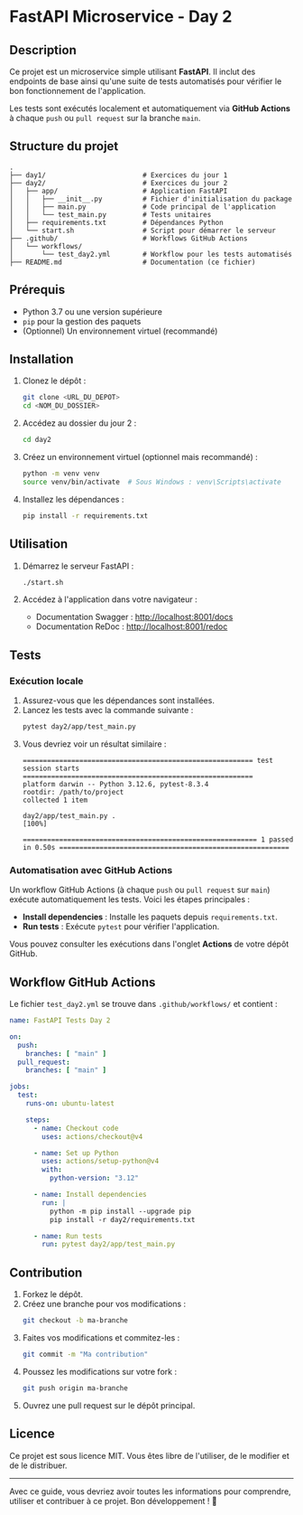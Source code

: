 # FastAPI Microservice - Day 2

## Description
Ce projet est un microservice simple utilisant **FastAPI**. Il inclut des endpoints de base ainsi qu'une suite de tests automatisés pour vérifier le bon fonctionnement de l'application.

Les tests sont exécutés localement et automatiquement via **GitHub Actions** à chaque `push` ou `pull request` sur la branche `main`.

## Structure du projet

```
.
├── day1/                        # Exercices du jour 1
├── day2/                        # Exercices du jour 2
│   ├── app/                     # Application FastAPI
│   │   ├── __init__.py          # Fichier d'initialisation du package
│   │   ├── main.py              # Code principal de l'application
│   │   └── test_main.py         # Tests unitaires
│   ├── requirements.txt         # Dépendances Python
│   └── start.sh                 # Script pour démarrer le serveur
├── .github/                     # Workflows GitHub Actions
│   └── workflows/
│       └── test_day2.yml        # Workflow pour les tests automatisés
├── README.md                    # Documentation (ce fichier)
```

## Prérequis

- Python 3.7 ou une version supérieure
- `pip` pour la gestion des paquets
- (Optionnel) Un environnement virtuel (recommandé)

## Installation

1. Clonez le dépôt :
   ```bash
   git clone <URL_DU_DEPOT>
   cd <NOM_DU_DOSSIER>
   ```

2. Accédez au dossier du jour 2 :
   ```bash
   cd day2
   ```

3. Créez un environnement virtuel (optionnel mais recommandé) :
   ```bash
   python -m venv venv
   source venv/bin/activate  # Sous Windows : venv\Scripts\activate
   ```

4. Installez les dépendances :
   ```bash
   pip install -r requirements.txt
   ```

## Utilisation

1. Démarrez le serveur FastAPI :
   ```bash
   ./start.sh
   ```

2. Accédez à l'application dans votre navigateur :
   - Documentation Swagger : [http://localhost:8001/docs](http://localhost:8001/docs)
   - Documentation ReDoc : [http://localhost:8001/redoc](http://localhost:8001/redoc)

## Tests

### Exécution locale
1. Assurez-vous que les dépendances sont installées.
2. Lancez les tests avec la commande suivante :
   ```bash
   pytest day2/app/test_main.py
   ```
3. Vous devriez voir un résultat similaire :
   ```
   ========================================================= test session starts =========================================================
   platform darwin -- Python 3.12.6, pytest-8.3.4
   rootdir: /path/to/project
   collected 1 item                                                                                                                    

   day2/app/test_main.py .                                                                                                        [100%]

   ========================================================== 1 passed in 0.50s =========================================================
   ```

### Automatisation avec GitHub Actions
Un workflow GitHub Actions (à chaque `push` ou `pull request` sur `main`) exécute automatiquement les tests. Voici les étapes principales :
- **Install dependencies** : Installe les paquets depuis `requirements.txt`.
- **Run tests** : Exécute `pytest` pour vérifier l'application.

Vous pouvez consulter les exécutions dans l'onglet **Actions** de votre dépôt GitHub.

## Workflow GitHub Actions

Le fichier `test_day2.yml` se trouve dans `.github/workflows/` et contient :

```yaml
name: FastAPI Tests Day 2

on:
  push:
    branches: [ "main" ]
  pull_request:
    branches: [ "main" ]

jobs:
  test:
    runs-on: ubuntu-latest

    steps:
      - name: Checkout code
        uses: actions/checkout@v4

      - name: Set up Python
        uses: actions/setup-python@v4
        with:
          python-version: "3.12"

      - name: Install dependencies
        run: |
          python -m pip install --upgrade pip
          pip install -r day2/requirements.txt

      - name: Run tests
        run: pytest day2/app/test_main.py
```

## Contribution

1. Forkez le dépôt.
2. Créez une branche pour vos modifications :
   ```bash
   git checkout -b ma-branche
   ```
3. Faites vos modifications et commitez-les :
   ```bash
   git commit -m "Ma contribution"
   ```
4. Poussez les modifications sur votre fork :
   ```bash
   git push origin ma-branche
   ```
5. Ouvrez une pull request sur le dépôt principal.

## Licence

Ce projet est sous licence MIT. Vous êtes libre de l'utiliser, de le modifier et de le distribuer.

---

Avec ce guide, vous devriez avoir toutes les informations pour comprendre, utiliser et contribuer à ce projet. Bon développement ! 🚀

